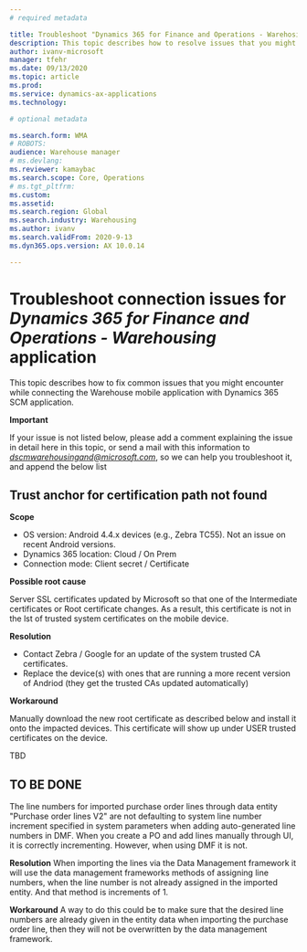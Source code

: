 ```yaml
---
# required metadata

title: Troubleshoot "Dynamics 365 for Finance and Operations - Warehosing" mobile app connection issues
description: This topic describes how to resolve issues that you might encounter while trying to configure the warehouse mobile app connection to Dynamics.
author: ivanv-microsoft
manager: tfehr
ms.date: 09/13/2020
ms.topic: article
ms.prod: 
ms.service: dynamics-ax-applications
ms.technology: 

# optional metadata

ms.search.form: WMA
# ROBOTS: 
audience: Warehouse manager
# ms.devlang: 
ms.reviewer: kamaybac
ms.search.scope: Core, Operations
# ms.tgt_pltfrm: 
ms.custom: 
ms.assetid: 
ms.search.region: Global
ms.search.industry: Warehousing
ms.author: ivanv
ms.search.validFrom: 2020-9-13
ms.dyn365.ops.version: AX 10.0.14

---
```

# Troubleshoot connection issues for *Dynamics 365 for Finance and Operations - Warehousing* application

This topic describes how to fix common issues that you might encounter while connecting the Warehouse mobile application with Dynamics 365 SCM application.

**Important**

If your issue is not listed below, please add a comment explaining the issue in detail here in this topic, or send a mail with this information to *dscmwarehousingand@microsoft.com*, so we can help you troubleshoot it, and append the below list

## Trust anchor for certification path not found

**Scope**

- OS version: Android 4.4.x devices (e.g., Zebra TC55). Not an issue on recent Android versions.
- Dynamics 365 location: Cloud / On Prem
- Connection mode: Client secret / Certificate

**Possible root cause**

Server SSL certificates updated by Microsoft so that one of the Intermediate certificates or Root certificate changes.
As a result, this certificate is not in the lst of trusted system certificates on the mobile device.

**Resolution**

- Contact Zebra / Google for an update of the system trusted CA certificates.
- Replace the device(s) with ones that are running a more recent version of Andriod (they get the trusted CAs updated automatically)

**Workaround**

Manually download the new root certificate as described below and install it onto the impacted devices. This certificate will show up under USER trusted certificates on the device.

TBD


## TO BE DONE
The line numbers for imported purchase order lines through data entity "Purchase order lines V2" are not defaulting to system line number increment specified in system parameters when adding auto-generated line numbers in DMF. When you create a PO and add lines manually through UI, it is correctly incrementing. However, when using DMF it is not.

**Resolution**
When importing the lines via the Data Management framework it will use the data management frameworks methods of assigning line numbers, when the line number is not already assigned in the imported entity. And that method is increments of 1.

**Workaround**
A way to do this could be to make sure that the desired line numbers are already given in the entity data when importing the purchase order line, then they will not be overwritten by the data management framework.
